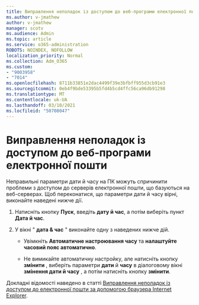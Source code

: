 ```yaml
---
title: Виправлення неполадок із доступом до веб-програми електронної пошти
ms.author: v-jmathew
author: v-jmathew
manager: scotv
ms.audience: Admin
ms.topic: article
ms.service: o365-administration
ROBOTS: NOINDEX, NOFOLLOW
localization_priority: Normal
ms.collection: Adm_O365
ms.custom:
- "9003958"
- "7014"
ms.openlocfilehash: 8711b33851e2dac4499f39e3bfbff955d3cb91e3
ms.sourcegitcommit: 0eb4f9bde53395b5fd4b5cd4ffc56ca96db91298
ms.translationtype: MT
ms.contentlocale: uk-UA
ms.lasthandoff: 03/10/2021
ms.locfileid: "50708047"
---
```

# <a name="troubleshoot-problems-with-accessing-webmail"></a>Виправлення неполадок із доступом до веб-програми електронної пошти

Неправильні параметри дати й часу на ПК можуть спричинити проблеми з доступом до серверів електронної пошти, що базуються на веб-серверах. Щоб переконатися, що параметри дати й часу вірні, виконайте наведені нижче дії.

1. Натисніть кнопку **Пуск**, введіть **дату й час**, а потім виберіть пункт **Дата й час**.
2. У вікні " **дата & час** " виконайте одну з наведених нижче дій.

    - Увімкніть **Автоматичне настроювання часу** та **налаштуйте часовий пояс автоматично**.

    - Не вимикайте автоматичну настройку, але натисніть кнопку **змінити** , виберіть параметри **дати** й **часу** в діалоговому вікні **змінення дати й часу** , а потім натисніть кнопку **змінити**.

Докладні відомості наведено в статті [Виправлення неполадок із доступом до електронної пошти за допомогою браузера Internet Explorer](https://answers.microsoft.com/windows/forum/all/problem-accessing-email-through-ie/41f871f3-6df3-4bc9-a5bd-7f71651a2888).
